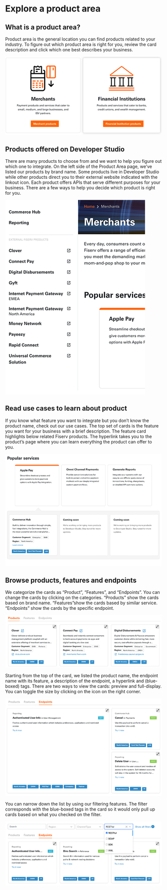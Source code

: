 # Explore a product area
## What is a product area?
Product area is the general location you can find products related to your industry.  To figure out which product area is right for you, review the card description and click which one best describes your business. 

![product_area_1](https://github.com/Fiserv/developer-studio-support/blob/develop/assets/images/product_area_1.png)

## Products offered on Developer Studio 
There are many products to choose from and we want to help you figure out which one to integrate. On the left side of the Product Area page, we’ve listed our products by brand name. Some products live in Developer Studio while other products direct you to their external website indicated with the linkout icon. Each product offers APIs that serve different purposes for your business. There are a few ways to help you decide which product is right for you. 

![product_area_2](https://github.com/Fiserv/developer-studio-support/blob/develop/assets/images/product_area_2.png)

## Read use cases to learn about product
If you know what feature you want to integrate but you don’t know the product name, check out our use cases. The top set of cards is the feature you want for your business with a brief description. The feature card highlights below related Fiserv products. The hyperlink takes you to the product’s page where you can learn everything the product can offer to you.

![product_area_3](https://github.com/Fiserv/developer-studio-support/blob/develop/assets/images/product_area_3.png)

## Browse products, features and endpoints 
We categorize the cards as “Product”, “Features”, and “Endpoints”.  You can change the cards by clicking on the categories. “Products” show the cards based on brand name. “Features”show the cards based by similar service. “Endpoints” show the cards by the specific endpoint. 

![product_area_4](https://github.com/Fiserv/developer-studio-support/blob/develop/assets/images/product_area_4.png)

Starting from the top of the card, we listed the product name, the endpoint name with its feature, a description of the endpoint, a hyperlink and (blue-boxed) tags. There are two ways to view the cards: preview and full-display. You can toggle the size by clicking on the icon on the right corner. 

![product_area_5](https://github.com/Fiserv/developer-studio-support/blob/develop/assets/images/product_area_5.png)

You can narrow down the list by using our filtering features. The filter corresponds with the blue-boxed tags in the card so it would only pull up cards based on what you checked on the filter.

![product_area_6](https://github.com/Fiserv/developer-studio-support/blob/develop/assets/images/product_area_6.png)

